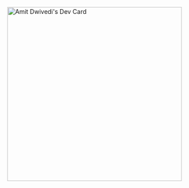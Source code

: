 <a href="https://app.daily.dev/Amitdvd"><img src="https://api.daily.dev/devcards/cbd1fed2d070499e8f4fad1e7d37fe8a.png?r=0y2" width="400" alt="Amit Dwivedi's Dev Card"/></a>
